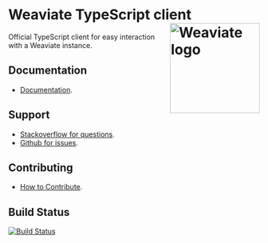 # Weaviate TypeScript client <img alt='Weaviate logo' src='https://raw.githubusercontent.com/semi-technologies/weaviate/19de0956c69b66c5552447e84d016f4fe29d12c9/docs/assets/weaviate-logo.png' width='180' align='right' />

Official TypeScript client for easy interaction with a Weaviate instance.

## Documentation

- [Documentation](https://weaviate.io/developers/weaviate/client-libraries/typescript).

## Support

- [Stackoverflow for questions](https://stackoverflow.com/questions/tagged/weaviate).
- [Github for issues](https://github.com/weaviate/typescript-client/issues).

## Contributing

- [How to Contribute](https://github.com/weaviate/typescript-client/blob/main/CONTRIBUTE.md).

## Build Status

[![Build Status](https://github.com/weaviate/typescript-client/actions/workflows/.github/workflows/main.yaml/badge.svg?branch=main)](https://github.com/weaviate/typescript-client/actions/workflows/.github/workflows/main.yaml)
